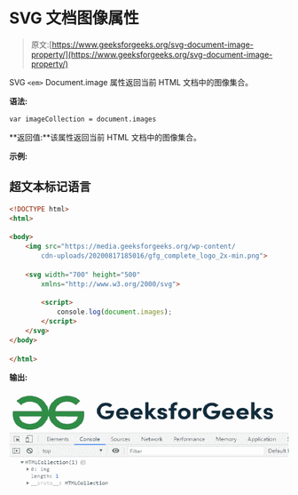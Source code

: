 # SVG 文档图像属性

> 原文:[https://www.geeksforgeeks.org/svg-document-image-property/](https://www.geeksforgeeks.org/svg-document-image-property/)

SVG `<em>` Document.image 属性返回当前 HTML 文档中的图像集合。

**语法:**

```html
var imageCollection = document.images

```

**返回值:**该属性返回当前 HTML 文档中的图像集合。

**示例:**

## 超文本标记语言

```html
<!DOCTYPE html>
<html>

<body>
    <img src="https://media.geeksforgeeks.org/wp-content/
        cdn-uploads/20200817185016/gfg_complete_logo_2x-min.png">

    <svg width="700" height="500" 
        xmlns="http://www.w3.org/2000/svg">

        <script>
            console.log(document.images);    
        </script>
    </svg>
</body>

</html>
```

**输出:**

![](img/d4e9599dcb3521739d65dada3a67a925.png)